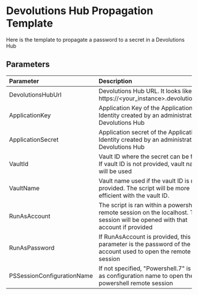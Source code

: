 ﻿# Devolutions Hub Propagation Template

Here is the template to propagate a password to a secret in a Devolutions Hub

## Parameters

| Parameter | Description |
|:----------|:------------|
|DevolutionsHubUrl          | Devolutions Hub URL. It looks like https://<your_instance>.devolutions.app                                                        |
|ApplicationKey             | Application Key of the Application Identity created by an administrator in Devolutions Hub                                        |
|ApplicationSecret          | Application secret of the Application Identity created by an administrator in Devolutions Hub                                     |
|VaultId                    | Vault ID where the secret can be found. If vault ID is not provided, vault name will be used                                      |
|VaultName                  | Vault name used if the vault ID is not provided. The script will be more efficient with the vault ID.                             | 
|RunAsAccount               | The script is ran within a powershell remote session on the localhost. The session will be opened with that account if provided   |
|RunAsPassword              | If RunAsAccount is provided, this parameter is the password of the account used to open the remote session                        |
|PSSessionConfigurationName | If not specified, "Powershell.7" is used as configuration name to open the powershell remote session                              |